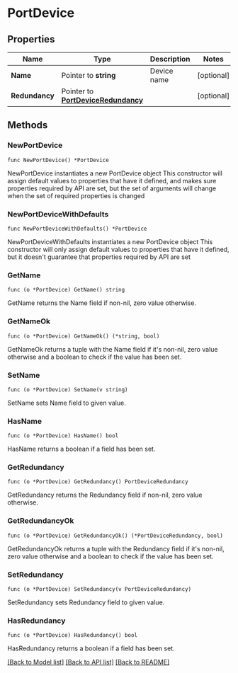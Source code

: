 # PortDevice

## Properties

Name | Type | Description | Notes
------------ | ------------- | ------------- | -------------
**Name** | Pointer to **string** | Device name | [optional] 
**Redundancy** | Pointer to [**PortDeviceRedundancy**](PortDeviceRedundancy.md) |  | [optional] 

## Methods

### NewPortDevice

`func NewPortDevice() *PortDevice`

NewPortDevice instantiates a new PortDevice object
This constructor will assign default values to properties that have it defined,
and makes sure properties required by API are set, but the set of arguments
will change when the set of required properties is changed

### NewPortDeviceWithDefaults

`func NewPortDeviceWithDefaults() *PortDevice`

NewPortDeviceWithDefaults instantiates a new PortDevice object
This constructor will only assign default values to properties that have it defined,
but it doesn't guarantee that properties required by API are set

### GetName

`func (o *PortDevice) GetName() string`

GetName returns the Name field if non-nil, zero value otherwise.

### GetNameOk

`func (o *PortDevice) GetNameOk() (*string, bool)`

GetNameOk returns a tuple with the Name field if it's non-nil, zero value otherwise
and a boolean to check if the value has been set.

### SetName

`func (o *PortDevice) SetName(v string)`

SetName sets Name field to given value.

### HasName

`func (o *PortDevice) HasName() bool`

HasName returns a boolean if a field has been set.

### GetRedundancy

`func (o *PortDevice) GetRedundancy() PortDeviceRedundancy`

GetRedundancy returns the Redundancy field if non-nil, zero value otherwise.

### GetRedundancyOk

`func (o *PortDevice) GetRedundancyOk() (*PortDeviceRedundancy, bool)`

GetRedundancyOk returns a tuple with the Redundancy field if it's non-nil, zero value otherwise
and a boolean to check if the value has been set.

### SetRedundancy

`func (o *PortDevice) SetRedundancy(v PortDeviceRedundancy)`

SetRedundancy sets Redundancy field to given value.

### HasRedundancy

`func (o *PortDevice) HasRedundancy() bool`

HasRedundancy returns a boolean if a field has been set.


[[Back to Model list]](../README.md#documentation-for-models) [[Back to API list]](../README.md#documentation-for-api-endpoints) [[Back to README]](../README.md)


